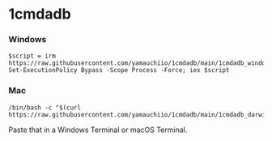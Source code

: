 # 1cmdadb

### Windows

```
$script = irm https://raw.githubusercontent.com/yamauchiio/1cmdadb/main/1cmdadb_windows.ps1; Set-ExecutionPolicy Bypass -Scope Process -Force; iex $script
```

### Mac

```
/bin/bash -c "$(curl https://raw.githubusercontent.com/yamauchiio/1cmdadb/main/1cmdadb_darwin.sh)"
```

Paste that in a Windows Terminal or macOS Terminal.
